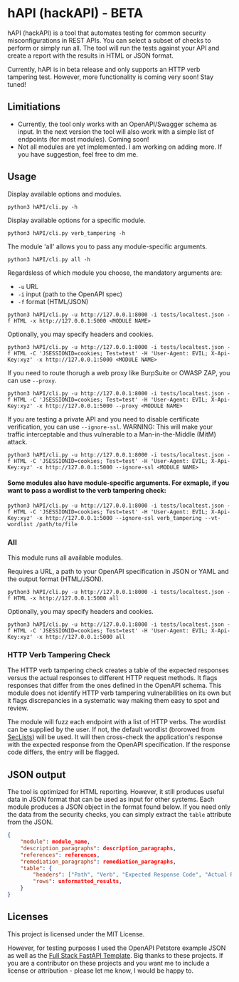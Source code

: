 # hAPI (hackAPI) - BETA
hAPI (hackAPI) is a tool that automates testing for common security misconfigurations in REST APIs. You can select a subset of checks to perform or simply run all. The tool will run the tests against your API and create a report with the results in HTML or JSON format.

Currently, hAPI is in beta release and only supports an HTTP verb tampering test. However, more functionality is coming very soon! Stay tuned!

## Limitiations
* Currently, the tool only works with an OpenAPI/Swagger schema as input. In the next version the tool will also work with a simple list of endpoints (for most modules). Coming soon!
* Not all modules are yet implemented. I am working on adding more. If you have suggestion, feel free to dm me.

## Usage

Display available options and modules.
```
python3 hAPI/cli.py -h
```

Display available options for a specific module.

```
python3 hAPI/cli.py verb_tampering -h
```

The module 'all' allows you to pass any module-specific arguments.
```
python3 hAPI/cli.py all -h
```

Regardsless of which module you choose, the mandatory arguments are:
* `-u` URL
* `-i` input (path to the OpenAPI spec)
* `-f` format (HTML/JSON)

```
python3 hAPI/cli.py -u http://127.0.0.1:8000 -i tests/localtest.json -f HTML -x http://127.0.0.1:5000 <MODULE NAME>
```

Optionally, you may specify headers and cookies.
```
python3 hAPI/cli.py -u http://127.0.0.1:8000 -i tests/localtest.json -f HTML -C 'JSESSIONID=cookies; Test=test' -H 'User-Agent: EVIL; X-Api-Key:xyz' -x http://127.0.0.1:5000 <MODULE NAME>
```

If you need to route thorugh a web proxy like BurpSuite or OWASP ZAP, you can use `--proxy`.
```
python3 hAPI/cli.py -u http://127.0.0.1:8000 -i tests/localtest.json -f HTML -C 'JSESSIONID=cookies; Test=test' -H 'User-Agent: EVIL; X-Api-Key:xyz' -x http://127.0.0.1:5000 --proxy <MODULE NAME>
```

If you are testing a private API and you need to disable certificate verification, you can use `--ignore-ssl`. WARNING: This will make your traffic interceptable and thus vulnerable to a Man-in-the-Middle (MitM) attack.
```
python3 hAPI/cli.py -u http://127.0.0.1:8000 -i tests/localtest.json -f HTML -C 'JSESSIONID=cookies; Test=test' -H 'User-Agent: EVIL; X-Api-Key:xyz' -x http://127.0.0.1:5000 --ignore-ssl <MODULE NAME>
```

#### Some modules also have module-specific arguments. For exmaple, if you want to pass a wordlist to the verb tampering check:
```
python3 hAPI/cli.py -u http://127.0.0.1:8000 -i tests/localtest.json -f HTML -C 'JSESSIONID=cookies; Test=test' -H 'User-Agent: EVIL; X-Api-Key:xyz' -x http://127.0.0.1:5000 --ignore-ssl verb_tampering --vt-wordlist /path/to/file
```

### All

This module runs all available modules.

Requires a URL, a path to your OpenAPI specification in JSON or YAML and the output format (HTML/JSON).
```
python3 hAPI/cli.py -u http://127.0.0.1:8000 -i tests/localtest.json -f HTML -x http://127.0.0.1:5000 all
```

Optionally, you may specify headers and cookies.
```
python3 hAPI/cli.py -u http://127.0.0.1:8000 -i tests/localtest.json -f HTML -C 'JSESSIONID=cookies; Test=test' -H 'User-Agent: EVIL; X-Api-Key:xyz' -x http://127.0.0.1:5000 all
```

### HTTP Verb Tampering Check

The HTTP verb tampering check creates a table of the expected responses versus the actual responses to different HTTP request methods. It flags responses that differ from the ones defined in the OpenAPI schema. This module does not identify HTTP verb tampering vulnerabilities on its own but it flags discrepancies in a systematic way making them easy to spot and review. 

The module will fuzz each endpoint with a list of HTTP verbs. The wordlist can be supplied by the user. If not, the default wordlist (brorowed from [SecLists](https://github.com/danielmiessler/SecLists/blob/master/Fuzzing/http-request-methods.txt)) will be used. It will then cross-check the application's response with the expected response from the OpenAPI specification. If the response code differs, the entry will be flagged. 

## JSON output

The tool is optimized for HTML reporting. However, it still produces useful data in JSON format that can be used as input for other systems. Each module produces a JSON object in the format found below. If you need only the data from the security checks, you can simply extract the `table` attribute from the JSON. 

```json
{
    "module": module_name,
    "description_paragraphs": description_paragraphs,
    "references": references,
    "remediation_paragraphs": remediation_paragraphs,
    "table": {
        "headers": ["Path", "Verb", "Expected Response Code", "Actual Response Code", "Test Result"],
        "rows": unformatted_results,
    }
}
```

## Licenses
This project is licensed under the MIT License.

However, for testing purposes I used the OpenAPI Petstore example JSON as well as the [Full Stack FastAPI Template](https://github.com/fastapi/full-stack-fastapi-template). Big thanks to these projects. If you are a contributor on these projects and you want me to include a license or attribution - please let me know, I would be happy to. 